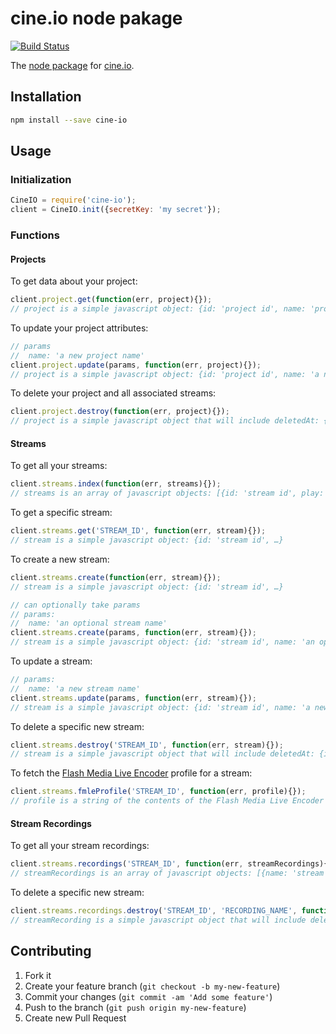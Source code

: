 # cine.io node pakage

[![Build Status](https://travis-ci.org/cine-io/cineio-node.svg?branch=master)](https://travis-ci.org/cine-io/cineio-node)

The [node package](https://www.npmjs.org/package/cine-io) for [cine.io](cine.io).

## Installation

```bash
npm install --save cine-io
```
## Usage

### Initialization

```javascript
CineIO = require('cine-io');
client = CineIO.init({secretKey: 'my secret'});
```

### Functions

#### Projects

To get data about your project:

```javascript
client.project.get(function(err, project){});
// project is a simple javascript object: {id: 'project id', name: 'project name', …}
```

To update your project attributes:

```javascript
// params
//  name: 'a new project name'
client.project.update(params, function(err, project){});
// project is a simple javascript object: {id: 'project id', name: 'a new project name', …}
```

To delete your project and all associated streams:

```javascript
client.project.destroy(function(err, project){});
// project is a simple javascript object that will include deletedAt: {id: 'project id', name: 'project name', deletedAt: 'ISO date' …}
```

#### Streams

To get all your streams:

```javascript
client.streams.index(function(err, streams){});
// streams is an array of javascript objects: [{id: 'stream id', play: {rtmp: 'the rtmp url', hls: 'the hls url'}, publish: {stream: 'the stream name', url: 'the publish url'}, …}, …]
```

To get a specific stream:

```javascript
client.streams.get('STREAM_ID', function(err, stream){});
// stream is a simple javascript object: {id: 'stream id', …}
```

To create a new stream:

```javascript
client.streams.create(function(err, stream){});
// stream is a simple javascript object: {id: 'stream id', …}
```

```javascript
// can optionally take params
// params:
//  name: 'an optional stream name'
client.streams.create(params, function(err, stream){});
// stream is a simple javascript object: {id: 'stream id', name: 'an optional stream name', …}
```

To update a stream:

```javascript
// params:
//  name: 'a new stream name'
client.streams.update(params, function(err, stream){});
// stream is a simple javascript object: {id: 'stream id', name: 'a new stream name', …}
```

To delete a specific new stream:

```javascript
client.streams.destroy('STREAM_ID', function(err, stream){});
// stream is a simple javascript object that will include deletedAt: {id: 'stream id', deletedAt: 'ISO Date', …}
```

To fetch the [Flash Media Live Encoder](http://www.adobe.com/products/flash-media-encoder.html) profile for a stream:

```javascript
client.streams.fmleProfile('STREAM_ID', function(err, profile){});
// profile is a string of the contents of the Flash Media Live Encoder profile.
```

#### Stream Recordings

To get all your stream recordings:

```javascript
client.streams.recordings('STREAM_ID', function(err, streamRecordings){});
// streamRecordings is an array of javascript objects: [{name: 'stream id', url: 'the playable url', size: size in bytes as integer, date: 'ISO Date of recording'}, …}, …]
```


To delete a specific new stream:

```javascript
client.streams.recordings.destroy('STREAM_ID', 'RECORDING_NAME', function(err, stream){});
// streamRecording is a simple javascript object that will include deletedAt: {deletedAt: 'ISO Date'}
```

## Contributing

1. Fork it
2. Create your feature branch (`git checkout -b my-new-feature`)
3. Commit your changes (`git commit -am 'Add some feature'`)
4. Push to the branch (`git push origin my-new-feature`)
5. Create new Pull Request
